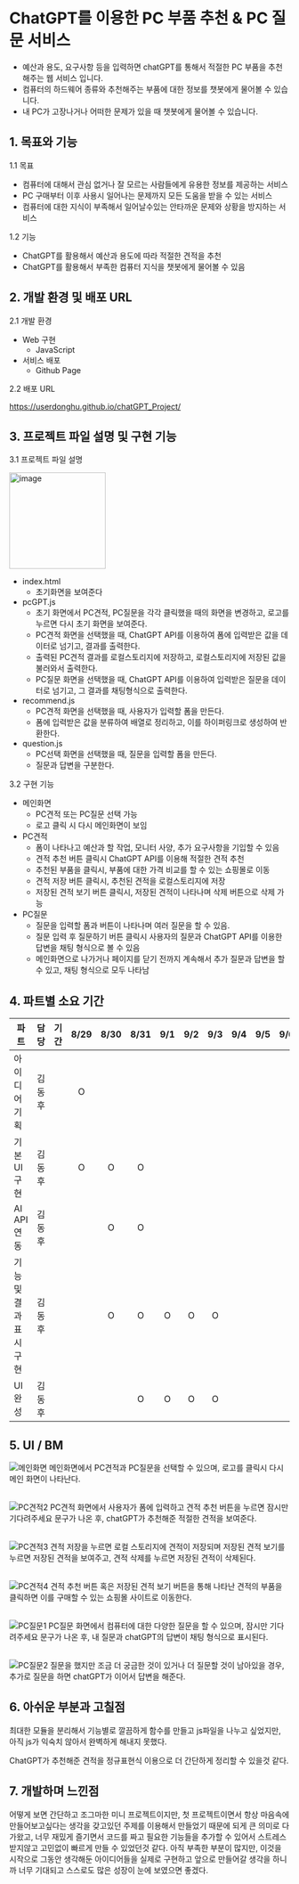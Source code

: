 # ChatGPT를 이용한 PC 부품 추천 & PC 질문 서비스
  * 예산과 용도, 요구사항 등을 입력하면 chatGPT를 통해서 적절한 PC 부품을 추천해주는 웹 서비스 입니다.
  * 컴퓨터의 하드웨어 종류와 추천해주는 부품에 대한 정보를 챗봇에게 물어볼 수 있습니다.
  * 내 PC가 고장나거나 어떠한 문제가 있을 때 챗봇에게 물어볼 수 있습니다.
## 1. 목표와 기능
  1.1 목표

  * 컴퓨터에 대해서 관심 없거나 잘 모르는 사람들에게 유용한 정보를 제공하는 서비스
  * PC 구매부터 이후 사용시 일어나는 문제까지 모든 도움을 받을 수 있는 서비스
  * 컴퓨터에 대한 지식이 부족해서 일어날수있는 안타까운 문제와 상황을 방지하는 서비스

1.2 기능

  * ChatGPT를 활용해서 예산과 용도에 따라 적절한 견적을 추천
  * ChatGPT를 활용해서 부족한 컴퓨터 지식을 챗봇에게 물어볼 수 있음
## 2. 개발 환경 및 배포 URL
  2.1 개발 환경
  * Web 구현
     * JavaScript
  * 서비스 배포
     * Github Page
   
  2.2 배포 URL
  
  https://userdonghu.github.io/chatGPT_Project/
  

## 3. 프로젝트 파일 설명 및 구현 기능
  3.1 프로젝트 파일 설명
  
   <img width="173" alt="image" src="https://github.com/UserDongHu/chatGPT_Project/assets/137512514/a20652d2-8c93-4039-8cc0-3eb44917930a">

   - index.html
     - 초기화면을 보여준다
   - pcGPT.js
     - 초기 화면에서 PC견적, PC질문을 각각 클릭했을 때의 화면을 변경하고, 로고를 누르면 다시 초기 화면을 보여준다.
     - PC견적 화면을 선택했을 때, ChatGPT API를 이용하여 폼에 입력받은 값을 데이터로 넘기고, 결과를 출력한다.
     - 출력된 PC견적 결과를 로컬스토리지에 저장하고, 로컬스토리지에 저장된 값을 불러와서 출력한다.
     - PC질문 화면을 선택했을 때, ChatGPT API를 이용하여 입력받은 질문을 데이터로 넘기고, 그 결과를 채팅형식으로 출력한다.
   - recommend.js
     - PC견적 화면을 선택했을 때, 사용자가 입력할 폼을 만든다.
     - 폼에 입력받은 값을 분류하여 배열로 정리하고, 이를 하이퍼링크로 생성하여 반환한다.
   - question.js
     - PC선택 화면을 선택했을 때, 질문을 입력할 폼을 만든다.
     - 질문과 답변을 구분한다.
    
  3.2 구현 기능

   - 메인화면
     - PC견적 또는 PC질문 선택 가능
     - 로고 클릭 시 다시 메인화면이 보임
   - PC견적
     - 폼이 나타나고 예산과 할 작업, 모니터 사양, 추가 요구사항을 기입할 수 있음
     - 견적 추천 버튼 클릭시 ChatGPT API를 이용해 적절한 견적 추천
     - 추천된 부품을 클릭시, 부품에 대한 가격 비교를 할 수 있는 쇼핑몰로 이동
     - 견적 저장 버튼 클릭시, 추천된 견적을 로컬스토리지에 저장
     - 저장된 견적 보기 버튼 클릭시, 저장된 견적이 나타나며 삭제 버튼으로 삭제 가능
   - PC질문
     - 질문을 입력할 폼과 버튼이 나타나며 여러 질문을 할 수 있음.
     - 질문 입력 후 질문하기 버튼 클릭시 사용자의 질문과 ChatGPT API를 이용한 답변을 채팅 형식으로 볼 수 있음
     - 메인화면으로 나가거나 페이지를 닫기 전까지 계속해서 추가 질문과 답변을 할 수 있고, 채팅 형식으로 모두 나타남

## 4. 파트별 소요 기간

  |파트|담당|기간|8/29|8/30|8/31|9/1|9/2|9/3|9/4|9/5|9/6|
|------|---|---|:---:|:---:|:---:|:---:|:---:|:---:|:---:|:---:|:---:|
|아이디어 기획|김동후||O|||||||||
|기본 UI 구현|김동후||O|O|O|||||||
|AI API 연동|김동후|||O|O|||||||
|기능 및 결과 표시 구현|김동후|||O|O|O|O|O||||
|UI 완성|김동후||||O|O|O|O||||

## 5. UI / BM
  ![메인화면](https://github.com/UserDongHu/chatGPT_Project/assets/137512514/10f07725-7b2a-41a5-b814-6c9cf48f88dc)
  메인화면에서 PC견적과 PC질문을 선택할 수 있으며, 로고를 클릭시 다시 메인 화면이 나타난다. <br><br>

  ![PC견적2](https://github.com/UserDongHu/chatGPT_Project/assets/137512514/6887ff07-0f8c-4583-84fd-2515ae75b5bd)
  PC견적 화면에서 사용자가 폼에 입력하고 견적 추천 버튼을 누르면 잠시만 기다려주세요 문구가 나온 후, chatGPT가 추천해준 적절한 견적을 보여준다.<br><br>

  ![PC견적3](https://github.com/UserDongHu/chatGPT_Project/assets/137512514/9d2f0e68-c502-40ee-9751-111afcc574a1)
  견적 저장을 누르면 로컬 스토리지에 견적이 저장되며 저장된 견적 보기를 누르면 저장된 견적을 보여주고, 견적 삭제를 누르면 저장된 견적이 삭제된다.<br><br>

  ![PC견적4](https://github.com/UserDongHu/chatGPT_Project/assets/137512514/eb649f2a-c007-4ebd-83bd-6c7db749d17e)
  견적 추천 버튼 혹은 저장된 견적 보기 버튼을 통해 나타난 견적의 부품을 클릭하면 이를 구매할 수 있는 쇼핑몰 사이트로 이동한다.<br><br>

  ![PC질문1](https://github.com/UserDongHu/chatGPT_Project/assets/137512514/3f253cce-e943-4187-bf06-1dcc3f9c2cfd)
  PC질문 화면에서 컴퓨터에 대한 다양한 질문을 할 수 있으며, 잠시만 기다려주세요 문구가 나온 후, 내 질문과 chatGPT의 답변이 채팅 형식으로 표시된다.<br><br>

  ![PC질문2](https://github.com/UserDongHu/chatGPT_Project/assets/137512514/81505fd6-9522-4001-a88a-0c0283aa328b)
  질문을 했지만 조금 더 궁금한 것이 있거나 더 질문할 것이 남아있을 경우, 추가로 질문을 하면 chatGPT가 이어서 답변을 해준다.

## 6. 아쉬운 부분과 고칠점
  최대한 모듈을 분리해서 기능별로 깔끔하게 함수를 만들고 js파일을 나누고 싶었지만, 아직 js가 익숙치 않아서 완벽하게 해내지 못했다.
  
  ChatGPT가 추천해준 견적을 정규표현식 이용으로 더 간단하게 정리할 수 있을것 같다.
  


## 7. 개발하며 느낀점
  어떻게 보면 간단하고 조그마한 미니 프로젝트이지만, 첫 프로젝트이면서 항상 마음속에 만들어보고싶다는 생각을 갖고있던 주제를 이용해서 만들었기 때문에 되게 큰 의미로 다가왔고,
  너무 재밌게 즐기면서 코드를 짜고 필요한 기능들을 추가할 수 있어서 스트레스 받지않고 고민없이 빠르게 만들 수 있었던것 같다.
  아직 부족한 부분이 많지만, 이것을 시작으로 그동안 생각해둔 아이디어들을 실제로 구현하고 앞으로 만들어갈 생각을 하니까 너무 기대되고 스스로도 많은 성장이 눈에 보였으면 좋겠다.
